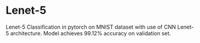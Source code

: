 # Lenet-5
Lenet-5 Classification in pytorch on MNIST dataset with use of CNN Lenet-5 architecture. Model achieves 99.12% accuracy on validation set.
